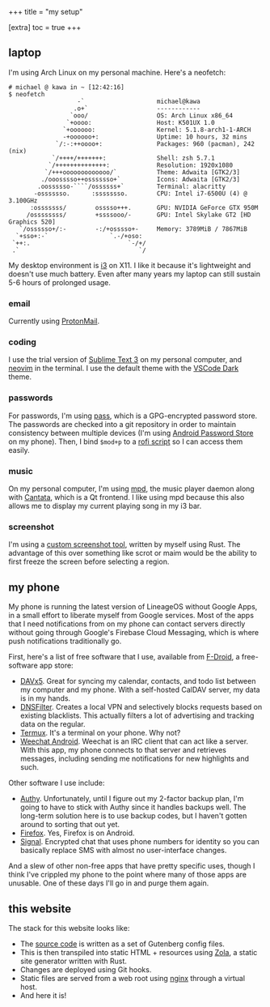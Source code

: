 +++
title = "my setup"

[extra]
toc = true
+++

## laptop

I'm using Arch Linux on my personal machine. Here's a neofetch:

```
# michael @ kawa in ~ [12:42:16]
$ neofetch
                   -`                    michael@kawa
                  .o+`                   ------------
                 `ooo/                   OS: Arch Linux x86_64
                `+oooo:                  Host: K501UX 1.0
               `+oooooo:                 Kernel: 5.1.8-arch1-1-ARCH
               -+oooooo+:                Uptime: 10 hours, 32 mins
             `/:-:++oooo+:               Packages: 960 (pacman), 242 (nix)
            `/++++/+++++++:              Shell: zsh 5.7.1
           `/++++++++++++++:             Resolution: 1920x1080
          `/+++ooooooooooooo/`           Theme: Adwaita [GTK2/3]
         ./ooosssso++osssssso+`          Icons: Adwaita [GTK2/3]
        .oossssso-````/ossssss+`         Terminal: alacritty
       -osssssso.      :ssssssso.        CPU: Intel i7-6500U (4) @ 3.100GHz
      :osssssss/        osssso+++.       GPU: NVIDIA GeForce GTX 950M
     /ossssssss/        +ssssooo/-       GPU: Intel Skylake GT2 [HD Graphics 520]
   `/ossssso+/:-        -:/+osssso+-     Memory: 3789MiB / 7867MiB
  `+sso+:-`                 `.-/+oso:
 `++:.                           `-/+/
 .`                                 `/
```

My desktop environment is [i3](https://i3wm.org) on X11. I like it because it's lightweight and doesn't use much battery. Even after many years my laptop can still sustain 5-6 hours of prolonged usage.

### email

Currently using [ProtonMail](https://protonmail.com/).

### coding

I use the trial version of [Sublime Text 3](http://www.sublimetext.com/) on my personal computer, and [neovim](https://neovim.io/) in the terminal. I use the default theme with the [VSCode Dark](https://github.com/nikeee/visual-studio-dark) theme.

### passwords

For passwords, I'm using [pass](https://www.passwordstore.org/), which is a GPG-encrypted password store. The passwords are checked into a git repository in order to maintain consistency between multiple devices (I'm using [Android Password Store](https://github.com/zeapo/Android-Password-Store) on my phone). Then, I bind `$mod+p` to a [rofi script](https://git.iptq.io/michael/dotfiles/src/branch/master/.local/scripts/passmenu) so I can access them easily.

### music

On my personal computer, I'm using [mpd](https://www.musicpd.org/), the music player daemon along with [Cantata](https://github.com/CDrummond/cantata), which is a Qt frontend. I like using mpd because this also allows me to display my current playing song in my i3 bar.

### screenshot

I'm using a [custom screenshot tool](https://git.iptq.io/michael/leanshot), written by myself using Rust. The advantage of this over something like scrot or maim would be the ability to first freeze the screen before selecting a region.

## my phone

My phone is running the latest version of LineageOS without Google Apps, in a small effort to liberate myself from Google services. Most of the apps that I need notifications from on my phone can contact servers directly without going through Google's Firebase Cloud Messaging, which is where push notifications traditionally go.

First, here's a list of free software that I use, available from [F-Droid](https://f-droid.org/en/), a free-software app store:

- [DAVx5](https://f-droid.org/en/packages/at.bitfire.davdroid/). Great for syncing my calendar, contacts, and todo list between my computer and my phone. With a self-hosted CalDAV server, my data is in my hands.
- [DNSFilter](https://f-droid.org/en/packages/dnsfilter.android). Creates a local VPN and selectively blocks requests based on existing blacklists. This actually filters a lot of advertising and tracking data on the regular.
- [Termux](https://f-droid.org/en/packages/com.termux/). It's a terminal on your phone. Why not?
- [Weechat Android](https://f-droid.org/en/packages/com.ubergeek42.WeechatAndroid/). Weechat is an IRC client that can act like a server. With this app, my phone connects to that server and retrieves messages, including sending me notifications for new highlights and such.

Other software I use include:

- [Authy](https://authy.com/). Unfortunately, until I figure out my 2-factor backup plan, I'm going to have to stick with Authy since it handles backups well. The long-term solution here is to use backup codes, but I haven't gotten around to sorting that out yet.
- [Firefox](https://www.mozilla.org/en-US/firefox/mobile/). Yes, Firefox is on Android.
- [Signal](https://signal.org/). Encrypted chat that uses phone numbers for identity so you can basically replace SMS with almost no user-interface changes.

And a slew of other non-free apps that have pretty specific uses, though I think I've crippled my phone to the point where many of those apps are unusable. One of these days I'll go in and purge them again.

## this website

The stack for this website looks like:

- The [source code](https://iptq.io/projects/blog) is written as a set of Gutenberg config files.
- This is then transpiled into static HTML + resources using [Zola](https://getzola.org/), a static site generator written with Rust.
- Changes are deployed using Git hooks.
- Static files are served from a web root using [nginx](https://nginx.org/en/) through a virtual host.
- And here it is!
